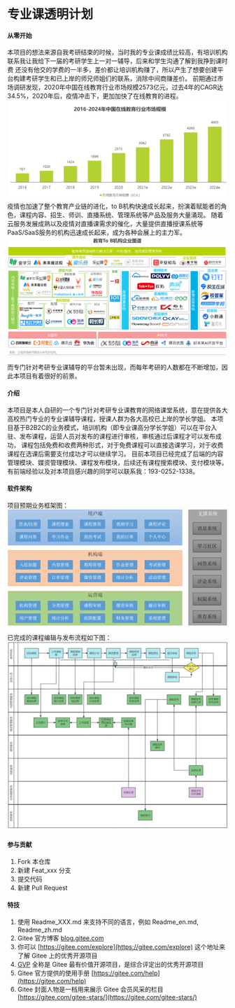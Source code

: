 # 专业课透明计划
####  从零开始
本项目的想法来源自我考研结束的时候，当时我的专业课成绩比较高，有培训机构联系我让我给下一届的考研学生上一对一辅导，后来和学生沟通了解到我挣到课时费
还没有他交的学费的一半多，差价都让培训机构赚了，所以产生了想要创建平台构建考研学生和已上岸的师兄师姐们的联系，消除中间商赚差价。
前期通过市场调研发现，2020年中国在线教育行业市场规模2573亿元，过去4年的CAGR达34.5%，2020年后，疫情冲击下，更加加快了在线教育的进程。
![image](img.png)
疫情也加速了整个教育产业链的进化，to B机构快速成长起来，扮演着赋能者的角色，课程内容、招生、师训、直播系统、管理系统等产品及服务大量涌现。
随着云服务发展成熟以及疫情对直播课需求的催化，大量提供直播授课系统等PaaS/SaaS服务的机构迅速成长起来，成为各种会展上的主力军。
![image](img_3.png)

而专门针对考研专业课辅导的平台暂未出现，而每年考研的人数都在不断增加，因此本项目有着很好的前景。
#### 介绍
本项目是本人自研的一个专门针对考研专业课教育的网络课堂系统，意在提供各大高校热门专业的专业课辅导课程，授课人群为各大高校已上岸的学长学姐。
本项目基于B2B2C的业务模式，培训机构（即专业课高分学长学姐）可以在平台入驻、发布课程，运营人员对发布的课程进行审核，审核通过后课程才可以发布成功，
课程包括免费和收费两种形式，对于免费课程可以直接选课学习，对于收费课程在选课后需要支付成功才可以继续学习。
目前本项目已经完成了后端的内容管理模块、媒资管理模块、课程发布模块，后续还有课程搜索模块、支付模块等。
有前端经验以及对本项目感兴趣的同学可以联系我：193-0252-1338。
#### 软件架构
项目预期业务框架图：
![image](img_1.png)

已完成的课程编辑与发布流程如下图：
![image](img_2.png)


#### 参与贡献

1.  Fork 本仓库
2.  新建 Feat_xxx 分支
3.  提交代码
4.  新建 Pull Request


#### 特技

1.  使用 Readme\_XXX.md 来支持不同的语言，例如 Readme\_en.md, Readme\_zh.md
2.  Gitee 官方博客 [blog.gitee.com](https://blog.gitee.com)
3.  你可以 [https://gitee.com/explore](https://gitee.com/explore) 这个地址来了解 Gitee 上的优秀开源项目
4.  [GVP](https://gitee.com/gvp) 全称是 Gitee 最有价值开源项目，是综合评定出的优秀开源项目
5.  Gitee 官方提供的使用手册 [https://gitee.com/help](https://gitee.com/help)
6.  Gitee 封面人物是一档用来展示 Gitee 会员风采的栏目 [https://gitee.com/gitee-stars/](https://gitee.com/gitee-stars/)
